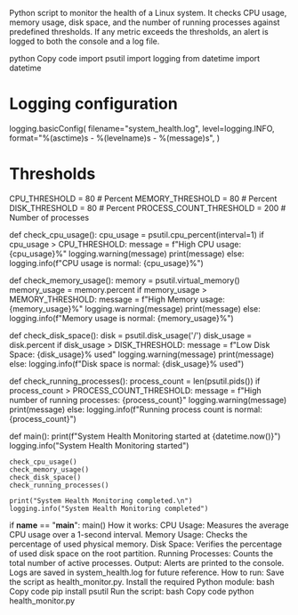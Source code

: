 Python script to monitor the health of a Linux system. It checks CPU usage, memory usage, disk space, and the number of running processes against predefined thresholds. If any metric exceeds the thresholds, an alert is logged to both the console and a log file.

python
Copy code
import psutil
import logging
from datetime import datetime

# Logging configuration
logging.basicConfig(
    filename="system_health.log",
    level=logging.INFO,
    format="%(asctime)s - %(levelname)s - %(message)s",
)

# Thresholds
CPU_THRESHOLD = 80  # Percent
MEMORY_THRESHOLD = 80  # Percent
DISK_THRESHOLD = 80  # Percent
PROCESS_COUNT_THRESHOLD = 200  # Number of processes

def check_cpu_usage():
    cpu_usage = psutil.cpu_percent(interval=1)
    if cpu_usage > CPU_THRESHOLD:
        message = f"High CPU usage: {cpu_usage}%"
        logging.warning(message)
        print(message)
    else:
        logging.info(f"CPU usage is normal: {cpu_usage}%")

def check_memory_usage():
    memory = psutil.virtual_memory()
    memory_usage = memory.percent
    if memory_usage > MEMORY_THRESHOLD:
        message = f"High Memory usage: {memory_usage}%"
        logging.warning(message)
        print(message)
    else:
        logging.info(f"Memory usage is normal: {memory_usage}%")

def check_disk_space():
    disk = psutil.disk_usage('/')
    disk_usage = disk.percent
    if disk_usage > DISK_THRESHOLD:
        message = f"Low Disk Space: {disk_usage}% used"
        logging.warning(message)
        print(message)
    else:
        logging.info(f"Disk space is normal: {disk_usage}% used")

def check_running_processes():
    process_count = len(psutil.pids())
    if process_count > PROCESS_COUNT_THRESHOLD:
        message = f"High number of running processes: {process_count}"
        logging.warning(message)
        print(message)
    else:
        logging.info(f"Running process count is normal: {process_count}")

def main():
    print(f"System Health Monitoring started at {datetime.now()}")
    logging.info("System Health Monitoring started")
    
    check_cpu_usage()
    check_memory_usage()
    check_disk_space()
    check_running_processes()
    
    print("System Health Monitoring completed.\n")
    logging.info("System Health Monitoring completed")

if __name__ == "__main__":
    main()
How it works:
CPU Usage: Measures the average CPU usage over a 1-second interval.
Memory Usage: Checks the percentage of used physical memory.
Disk Space: Verifies the percentage of used disk space on the root partition.
Running Processes: Counts the total number of active processes.
Output:
Alerts are printed to the console.
Logs are saved in system_health.log for future reference.
How to run:
Save the script as health_monitor.py.
Install the required Python module:
bash
Copy code
pip install psutil
Run the script:
bash
Copy code
python health_monitor.py
